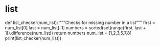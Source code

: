 # list
def list_checker(num_list):
    """Checks for missing number in a list"""
    first = num_list[0]
    last = num_list[-1]
    numbers = sorted(set(range(first, last + 1)).difference(num_list))
    return numbers
num_list = [1,2,3,5,7,8]
print(list_checker(num_list))
